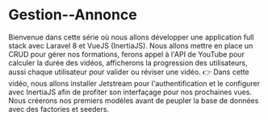 # Gestion--Annonce
 Bienvenue dans cette série où nous allons développer une application full stack avec Laravel 8 et VueJS (InertiaJS). Nous allons mettre en place un CRUD pour gérer nos formations, ferons appel à l'API de YouTube pour calculer la durée des vidéos, afficherons la progression des utilisateurs, aussi chaque utilisateur pour valider ou réviser une vidéo.  👉 Dans cette vidéo, nous allons installer Jetstream pour l'authentification et le configurer avec InertiaJS afin de profiter son interfaçage pour nos prochaines vues. Nous créerons nos premiers modèles avant de peupler la base de données avec des factories et seeders.
 
